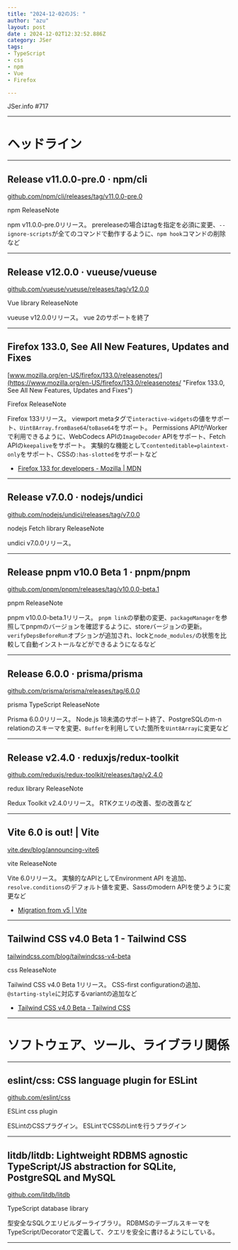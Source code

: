 ```yaml
---
title: "2024-12-02のJS: "
author: "azu"
layout: post
date : 2024-12-02T12:32:52.886Z
category: JSer
tags:
- TypeScript
- css 
- npm
- Vue
- Firefox

---
```


JSer.info #717

----

<h1 class="site-genre">ヘッドライン</h1>

----

## Release v11.0.0-pre.0 · npm/cli
[github.com/npm/cli/releases/tag/v11.0.0-pre.0](https://github.com/npm/cli/releases/tag/v11.0.0-pre.0 "Release v11.0.0-pre.0 · npm/cli")
<p class="jser-tags jser-tag-icon"><span class="jser-tag">npm</span> <span class="jser-tag">ReleaseNote</span></p>

npm v11.0.0-pre.0リリース。
prereleaseの場合はtagを指定を必須に変更、`--ignore-scripts`が全てのコマンドで動作するように、`npm hook`コマンドの削除など


----

## Release v12.0.0 · vueuse/vueuse
[github.com/vueuse/vueuse/releases/tag/v12.0.0](https://github.com/vueuse/vueuse/releases/tag/v12.0.0 "Release v12.0.0 · vueuse/vueuse")
<p class="jser-tags jser-tag-icon"><span class="jser-tag">Vue</span> <span class="jser-tag">library</span> <span class="jser-tag">ReleaseNote</span></p>

vueuse v12.0.0リリース。
vue 2のサポートを終了


----

## Firefox 133.0, See All New Features, Updates and Fixes
[www.mozilla.org/en-US/firefox/133.0/releasenotes/](https://www.mozilla.org/en-US/firefox/133.0/releasenotes/ "Firefox 133.0, See All New Features, Updates and Fixes")
<p class="jser-tags jser-tag-icon"><span class="jser-tag">Firefox</span> <span class="jser-tag">ReleaseNote</span></p>

Firefox 133リリース。
viewport metaタグで`interactive-widgets`の値をサポート、`Uint8Array.fromBase64`/`toBase64`をサポート。
Permissions APIがWorkerで利用できるように、WebCodecs APIの`ImageDecoder` APIをサポート、Fetch APIの`keepalive`をサポート。
実験的な機能として`contenteditable=plaintext-only`をサポート、CSSの`:has-slotted`をサポートなど

- [Firefox 133 for developers - Mozilla | MDN](https://developer.mozilla.org/en-US/docs/Mozilla/Firefox/Releases/133 "Firefox 133 for developers - Mozilla | MDN")

----

## Release v7.0.0 · nodejs/undici
[github.com/nodejs/undici/releases/tag/v7.0.0](https://github.com/nodejs/undici/releases/tag/v7.0.0 "Release v7.0.0 · nodejs/undici")
<p class="jser-tags jser-tag-icon"><span class="jser-tag">nodejs</span> <span class="jser-tag">Fetch</span> <span class="jser-tag">library</span> <span class="jser-tag">ReleaseNote</span></p>

undici v7.0.0リリース。


----

## Release pnpm v10.0 Beta 1 · pnpm/pnpm
[github.com/pnpm/pnpm/releases/tag/v10.0.0-beta.1](https://github.com/pnpm/pnpm/releases/tag/v10.0.0-beta.1 "Release pnpm v10.0 Beta 1 · pnpm/pnpm")
<p class="jser-tags jser-tag-icon"><span class="jser-tag">pnpm</span> <span class="jser-tag">ReleaseNote</span></p>

pnpm v10.0.0-beta.1リリース。
`pnpm link`の挙動の変更、`packageManager`を参照してpnpmのバージョンを確認するように、storeバージョンの更新。
`verifyDepsBeforeRun`オプションが追加され、lockと`node_modules/`の状態を比較して自動インストールなどができるようになるなど


----

## Release 6.0.0 · prisma/prisma
[github.com/prisma/prisma/releases/tag/6.0.0](https://github.com/prisma/prisma/releases/tag/6.0.0 "Release 6.0.0 · prisma/prisma")
<p class="jser-tags jser-tag-icon"><span class="jser-tag">prisma</span> <span class="jser-tag">TypeScript</span> <span class="jser-tag">ReleaseNote</span></p>

Prisma 6.0.0リリース。
Node.js 18未満のサポート終了、PostgreSQLのm-n relationのスキーマを変更、`Buffer`を利用していた箇所を`Uint8Array`に変更など


----

## Release v2.4.0 · reduxjs/redux-toolkit
[github.com/reduxjs/redux-toolkit/releases/tag/v2.4.0](https://github.com/reduxjs/redux-toolkit/releases/tag/v2.4.0 "Release v2.4.0 · reduxjs/redux-toolkit")
<p class="jser-tags jser-tag-icon"><span class="jser-tag">redux</span> <span class="jser-tag">library</span> <span class="jser-tag">ReleaseNote</span></p>

Redux Toolkit v2.4.0リリース。
RTKクエリの改善、型の改善など


----

## Vite 6.0 is out! | Vite
[vite.dev/blog/announcing-vite6](https://vite.dev/blog/announcing-vite6 "Vite 6.0 is out! | Vite")
<p class="jser-tags jser-tag-icon"><span class="jser-tag">vite</span> <span class="jser-tag">ReleaseNote</span></p>

Vite 6.0リリース。
実験的なAPIとしてEnvironment API を追加、`resolve.conditions`のデフォルト値を変更、Sassのmodern APIを使うように変更など

- [Migration from v5 | Vite](https://vite.dev/guide/migration.html "Migration from v5 | Vite")

----

## Tailwind CSS v4.0 Beta 1 - Tailwind CSS
[tailwindcss.com/blog/tailwindcss-v4-beta](https://tailwindcss.com/blog/tailwindcss-v4-beta "Tailwind CSS v4.0 Beta 1 - Tailwind CSS")
<p class="jser-tags jser-tag-icon"><span class="jser-tag">css </span> <span class="jser-tag">ReleaseNote</span></p>

Tailwind CSS v4.0 Beta 1リリース。
CSS-first configurationの追加、`@starting-style`に対応するvariantの追加など

- [Tailwind CSS v4.0 Beta - Tailwind CSS](https://tailwindcss.com/docs/v4-beta "Tailwind CSS v4.0 Beta - Tailwind CSS")

----
<h1 class="site-genre">ソフトウェア、ツール、ライブラリ関係</h1>

----

## eslint/css: CSS language plugin for ESLint
[github.com/eslint/css](https://github.com/eslint/css "eslint/css: CSS language plugin for ESLint")
<p class="jser-tags jser-tag-icon"><span class="jser-tag">ESLint</span> <span class="jser-tag">css </span> <span class="jser-tag">plugin</span></p>

ESLintのCSSプラグイン。
ESLintでCSSのLintを行うプラグイン


----

## litdb/litdb: Lightweight RDBMS agnostic TypeScript/JS abstraction for SQLite, PostgreSQL and MySQL
[github.com/litdb/litdb](https://github.com/litdb/litdb "litdb/litdb: Lightweight RDBMS agnostic TypeScript/JS abstraction for SQLite, PostgreSQL and MySQL")
<p class="jser-tags jser-tag-icon"><span class="jser-tag">TypeScript</span> <span class="jser-tag">database</span> <span class="jser-tag">library</span></p>

型安全なSQLクエリビルダーライブラリ。
RDBMSのテーブルスキーマをTypeScript/Decoratorで定義して、クエリを安全に書けるようにしている。


----
